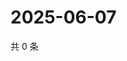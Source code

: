 # 2025-06-07

共 0 条

<!-- BEGIN ZHIHUVIDEO -->
<!-- 最后更新时间 Sat Jun 07 2025 03:09:26 GMT+0800 (China Standard Time) -->

<!-- END ZHIHUVIDEO -->
